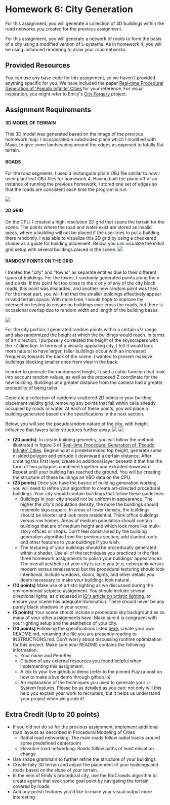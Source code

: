 # Homework 6: City Generation

For this assignment, you will generate a collection of 3D buildings within the road networks you created for the previous assignment.

For this assignment, you will generate a network of roads to form the basis of a city using a modified version of L-systems. As in homework 4, you will be using instanced rendering to draw your road networks.

## Provided Resources
You can use any base code for this assignment, so we haven't provided
anything specific for you. We have included the paper [Real-time Procedural Generation of 'Pseudo Infinite' Cities](procedural_infinite_cities.pdf) for your reference. For visual inspiration, you might refer to Emily's [City Forgery](http://www.emilyhvo.com/city-forgery/) project.

## Assignment Requirements
#### 3D MODEL OF TERRAIN
This 3D model was generated based on the image of the previous homework map.  I incorporated a subdivided plane which I modified with Maya, to give some landscaping around the edges as opposed to totally flat terrain. 
#### ROADS
For the road segments, I used a rectangular prism OBJ file similar to how I used plant leaf OBJ files for homework 4.   Having built the plane off of an instance of running the previous homework, I stored one set of edges so that the roads are consistent each time the program is run.

![](city.PNG)

#### 2D GRID
On the CPU, I created a high-resolution 2D grid that spans the terrain for the scene. The points where the road and water exist are stored as invalid areas, where a building will not be placed if the user tries to put a building there randomly.  I was able to visualize this 2D grid by using a checkered shader as a guide for building placement.  Below, you can visualize the initial grid setup with several buildings placed in the scene.
![](grid.PNG)

#### RANDOM POINTS ON THE GRID
I treated the "city" and "towns" as separate entities due to their different types of buildings.
For the towns, I randomly generated points along the x and z axis.  If this point fell too close to the x or y of any of the city block roads, this point was discarded, and another new random point was tried.  For the most part, you will find that the smaller buildings effectively appear in valid terrain space. 
With more time, I would hope to improve my intersection testing to ensure no buildings ever cross the roads, but there is occasional overlap due to random width and length of the building bases.

![](town.PNG)

For the city portion, I generated random points within a certain x/z range and also randomized the height at which the buildings would reach.  In terms of art direction, I purposelly correlated the height of the skyscrapers with the -Z direction.  In terms of a visually appealing city, I felt it would look more natural to have larger, taller buildings occur with an increased frequency towards the back of the scene.  I wanted to prevent massive buildings blocking smaller ones from view in the back.

In order to generate the randomized height, I used a cubic function that took into account random values, as well as the proposed Z coordinate for the new building.  Buildings at a greater distance from the camera had a greater probability of being taller.

Generate a collection of randomly scattered 2D points in your building placement validity grid, removing any points that fall within cells already occupied by roads or water. At each of these points, you will place a building generated based on the specifications in the next section.

Below, you will see the pseudorandom nature of the city, with height influence that favors taller structures further away.
![](sky1.PNG)
![](sky2.PNG)

- __(20 points)__ To create building geometry, you will follow the method illustrated in figure 3 of [Real-time Procedural Generation of 'Pseudo Infinite' Cities](procedural_infinite_cities.pdf). Beginning at a predetermined top height, generate some n-sided polygon and extrude it downward a certain distance. After creating this first layer, create an additional layer beneath it that has the form of two polygons combined together and extruded downward. Repeat until your building has reached the ground. You will be creating the structure of these buildings as VBO data on the CPU.
- __(25 points)__ Once you have the basics of building generation working, you will need to refine your algorithm to create art-directed procedural buildings. Your city should contain buildings that follow these guidelines:
  - Buildings in your city should not be uniform in appearance. The higher the city's population density, the more the buildings should resemble skyscrapers. In areas of lower density, the buildings should be shorter and look more residential. Think office buildings versus row homes. Areas of medium population should contain buildings that are of medium height and which look more like multi-story offices or shops. Don't feel constrained by the building generation algorithm from the previous section; add slanted roofs and other features to your buildings if you wish.
  - The texturing of your buildings should be procedurally generated within a shader. Use all of the techniques you practiced in the first three homework assignments to polish your buildings' appearances. The overall aesthetic of your city is up to you (e.g. cyberpunk versus modern versus renaissance) but the procedural texturing should look intentional. Include windows, doors, lights, and other details you deem necessary to make your buildings look natural.
- __(10 points)__ Make use of artistic lighting as we discussed during the environmental setpiece assignment. You should include several directional lights, as discussed in [IQ's article on artistic lighting](http://iquilezles.org/www/articles/outdoorslighting/outdoorslighting.htm), to ensure your scene has adequate illumination. There should never be any purely black shadows in your scene.
- __(5 points)__ Your scene should include a procedural sky background as so many of your other assignments have. Make sure it is congruent with your lighting setup and the aesthetics of your city.
- __(10 points)__ Following the specifications listed
[here](https://github.com/pjcozzi/Articles/blob/master/CIS565/GitHubRepo/README.md),
create your own README.md, renaming the file you are presently reading to
INSTRUCTIONS.md. Don't worry about discussing runtime optimization for this
project. Make sure your README contains the following information:
    - Your name and PennKey
    - Citation of any external resources you found helpful when implementing this
    assignment.
    - A link to your live github.io demo (refer to the pinned Piazza post on
      how to make a live demo through github.io)
    - An explanation of the techniques you used to generate your L-System features.
    Please be as detailed as you can; not only will this help you explain your work
    to recruiters, but it helps us understand your project when we grade it!


## Extra Credit (Up to 20 points)
- If you did not do so for the previous assignment, implement additional road layouts as described in Procedural Modeling of Cities
  - Radial road networking: The main roads follow radial tracks around some predefined centerpoint
  - Elevation road networking: Roads follow paths of least elevation change
- Use shape grammars to further refine the structure of your buildings
- Create fully 3D terrain and adjust the placement of your buildings and roads based on the slope of your terrain.
- In the vein of Emily's procedural city, use the BioCrowds algorithm to create agents that seek some goal point by navigating the terrain covered by roads. 
- Add any polish features you'd like to make your visual output more interesting
